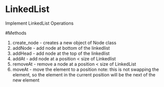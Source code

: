 # LinkedList
Implement LinkedList Operations

#Methods
1. create_node - creates a new object of Node class 
2. addNode - add node at bottom of the linkedlist
3. addHead - add node at the top of the linkedlist
4. addAt - add node at a position < size of Linkedlist
5. removeAt - remove a node at a position < size of LinkedList
6. moveAt - move the element to a position note: this is not swapping the element, so the element in the current position will be the next of the new element
